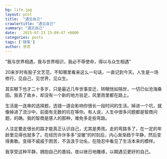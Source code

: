 ```yaml
---
bg: life.jpg
layout: post
title:  "遇见自己"
crawlertitle: "遇见自己"
summary: "遇见自己"
date:   2015-07-23 23:09:47 +0800
categories: posts
tags: ['随笔']
author: 世农
---
```



“我与世界相遇，我与世界相识，我必不辱使命，得以与众生相遇”


20来岁时有股子文艺范，不知哪里看来这么一句话，一直记到今天。人生是一场修行，见自己，见世界，见众生。

其实眼下也才二十多岁，只是最近几年世事变迁，转眼恍如隔世，一切已似沧海桑田。我丢了故乡，却没有一个新的地方驻足，风里雨里都在路上。

生活是一连串的选择题，选错一道会影响你很长一段时间的生活。掉进一个坑，就像掉进了流沙中，前面有无数的坑在等你。有人说，人生中很多问题都是智商问题，的确。我的智商是感人的那种，难免多走些弯路。

人注定要走很长的路才能真正认识自己，尤其是男孩。走的弯路多了，在一定的年龄里见得也就多了。在经历许许多多“没辙”的时刻后，内心渐渐趋于平静，然后变得勇敢。变得不戚戚于困苦，不汲汲于功名，在隐忍中看见了生活本来的模样。

我享受这种平静，拥抱自己的愚钝，夜以继日地雕琢，以期遇见更好的自己。